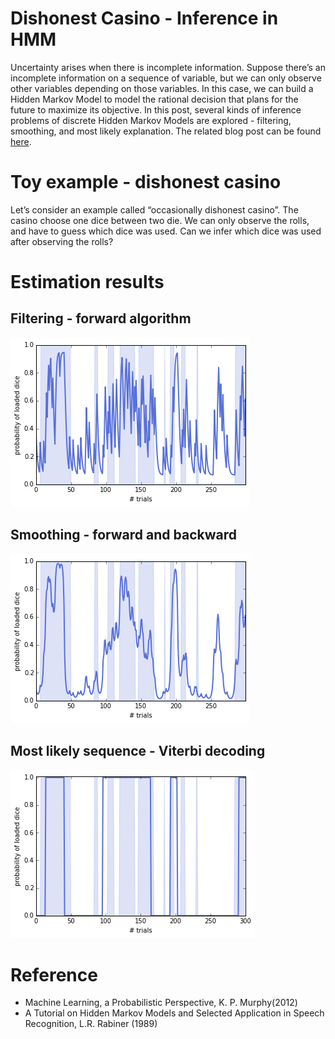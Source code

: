 # Dishonest Casino - Inference in HMM
Uncertainty arises when there is incomplete information. Suppose there’s an incomplete information on a sequence of variable, but we can only observe other variables depending on those variables. In this case, we can build a Hidden Markov Model to model the rational decision that plans for the future to maximize its objective. In this post, several kinds of inference problems of discrete Hidden Markov Models are explored - filtering, smoothing, and most likely explanation.
The related blog post can be found [here](https://www.jennyleestat.com/post/hmm-algorithms/).

# Toy example - dishonest casino
Let’s consider an example called “occasionally dishonest casino”. The casino choose one dice between two die. We can only observe the rolls, and have to guess which dice was used. Can we infer which dice was used after observing the rolls?

# Estimation results
## Filtering - forward algorithm
![Settings Window](https://github.com/JennyLeeStat/HMM/blob/master/img/filtering.png?raw=true)
## Smoothing - forward and backward
![Settings Window](https://github.com/JennyLeeStat/HMM/blob/master/img/smoothing.png)
## Most likely sequence - Viterbi decoding
![Settings Window](https://github.com/JennyLeeStat/HMM/blob/master/img/optimal_path.png?raw=true)

# Reference
- Machine Learning, a Probabilistic Perspective, K. P. Murphy(2012)
- A Tutorial on Hidden Markov Models and Selected Application in Speech Recognition, L.R. Rabiner (1989)

